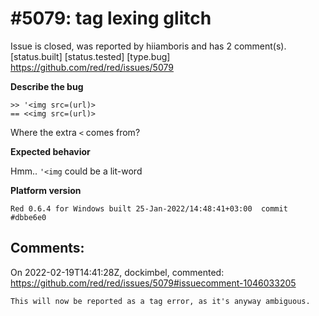 
#5079: tag lexing glitch
================================================================================
Issue is closed, was reported by hiiamboris and has 2 comment(s).
[status.built] [status.tested] [type.bug]
<https://github.com/red/red/issues/5079>

**Describe the bug**
```
>> '<img src=(url)>
== <<img src=(url)>
```
Where the extra `<` comes from?

**Expected behavior**

Hmm.. `'<img` could be a lit-word

**Platform version**
```
Red 0.6.4 for Windows built 25-Jan-2022/14:48:41+03:00  commit #dbbe6e0
```



Comments:
--------------------------------------------------------------------------------

On 2022-02-19T14:41:28Z, dockimbel, commented:
<https://github.com/red/red/issues/5079#issuecomment-1046033205>

    This will now be reported as a tag error, as it's anyway ambiguous.

